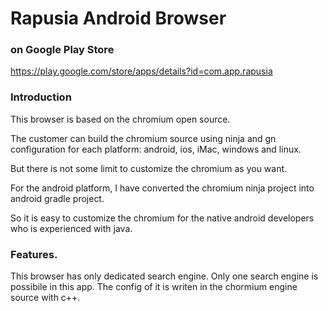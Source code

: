 # Rapusia Android Browser

### on Google Play Store

https://play.google.com/store/apps/details?id=com.app.rapusia

### Introduction

This browser is based on the chromium open source.

The customer can build the chromium source using ninja and gn configuration for each platform: android, ios, iMac, windows and linux.

But there is not some limit to customize the chromium as you want.

For the android platform, I have converted the chromium ninja project into android gradle project.

So it is easy to customize the chromium for the native android developers who is experienced with java.

### Features.

This browser has only dedicated search engine.
Only one search engine is possibile in this app.
The config of it is writen in the chormium engine source with c++.

